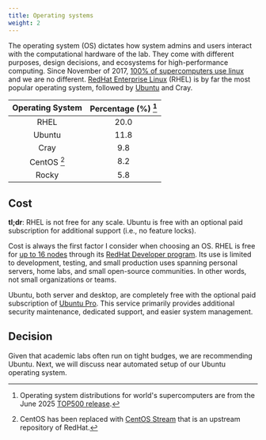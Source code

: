 ```yaml
---
title: Operating systems
weight: 2
---
```


The operating system (OS) dictates how system admins and users interact with the computational hardware of the lab.
They come with different purposes, design decisions, and ecosystems for high-performance computing.
Since November of 2017, [100% of supercomputers use linux](https://www.top500.org/statistics/details/osfam/1/) and we are no different.
[RedHat Enterprise Linux](https://www.redhat.com/en) (RHEL) is by far the most popular operating system, followed by [Ubuntu](https://ubuntu.com/) and Cray.

| Operating System | Percentage (%) [^1] |
| :--------------: | :------------: |
| RHEL | 20.0 |
| Ubuntu | 11.8 |
| Cray | 9.8 |
| CentOS [^2] | 8.2 |
| Rocky | 5.8 |

## Cost

**tl;dr**: RHEL is not free for any scale.
Ubuntu is free with an optional paid subscription for additional support (i.e., no feature locks).

Cost is always the first factor I consider when choosing an OS.
RHEL is free for [up to 16 nodes](https://developers.redhat.com/articles/faqs-no-cost-red-hat-enterprise-linux#general) through its [RedHat Developer program](https://developers.redhat.com/products/rhel/overview).
Its use is limited to development, testing, and small production uses spanning personal servers, home labs, and small open-source communities.
In other words, not small organizations or teams.

Ubuntu, both server and desktop, are completely free with the optional paid subscription of [Ubuntu Pro](https://ubuntu.com/pro).
This service primarily provides additional security maintenance, dedicated support, and easier system management.

## Decision

Given that academic labs often run on tight budges, we are recommending Ubuntu.
Next, we will discuss near automated setup of our Ubuntu operating system.

[^1]: Operating system distributions for world's supercomputers are from the June 2025 [TOP500 release](https://www.top500.org/statistics/list/).
[^2]: CentOS has been replaced with [CentOS Stream](https://www.redhat.com/en/topics/linux/what-is-centos-stream) that is an upstream repository of RedHat.
